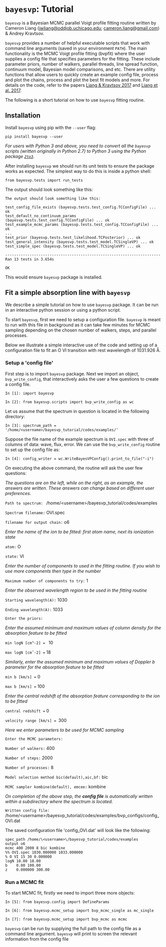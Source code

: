 # ```bayesvp```: Tutorial

```bayesvp``` is a Bayesian MCMC parallel Voigt profile fitting routine written by Cameron Liang (jwliang@oddjob.uchicago.edu; cameron.liang@gmail.com) & Andrey Kravtsov.

```bayesvp``` provides a number of helpful executable scripts that work with command line arguments (saved in your environment ```PATH```). The main functionality is the MCMC Voigt profile fitting (bvpfit) where the user supplies a config file that specifies parameters for the fitting. These include parameter priors, number of walkers, parallel threads, line spread function, continuum model, Bayesian model comparisons, and etc. There are utility functions that allow users to quickly create an example config file, process and plot the chains, process and plot the best fit models and more. For details on the code, refer to the papers [Liang & Kravtsov 2017](https://arxiv.org/abs/1710.09852) and [Liang et al. 2017](https://arxiv.org/abs/1710.00411).

The following is a short tutorial on how to use ```bayesvp``` fitting routine.

## Installation

Install ```bayesvp``` using pip with the ```--user``` flag:

```
pip install bayesvp --user
```

_For users with Python 3 and above, you need to convert all the ```bayesvp``` scripts (written originally in Python 2.7) to Python 3 using the Python package [```2to3```](https://pypi.org/project/2to3/)._

After installing ```bayesvp``` we should run its unit tests to ensure the package works as expected. The simplest way to do this is inside a python shell:

```
from bayesvp.tests import run_tests

```
The output should look something like this:

```
The output should look something like this:

test_config_file_exists (bayesvp.tests.test_config.TCConfigFile) ... ok
test_default_no_continuum_params (bayesvp.tests.test_config.TCConfigFile) ... ok
test_example_mcmc_params (bayesvp.tests.test_config.TCConfigFile) ... ok
...
test_prior (bayesvp.tests.test_likelihood.TCPosterior) ... ok
test_general_intensity (bayesvp.tests.test_model.TCSingleVP) ... ok
test_simple_spec (bayesvp.tests.test_model.TCSingleVP) ... ok

----------------------------------------------------------------------
Ran 13 tests in 3.654s

OK
```
This would ensure ```bayesvp``` package is installed.

## Fit a simple absorption line with ```bayesvp```

We describe a simple tutorial on how to use ```bayesvp``` package. It can be run in an interactive python session or using a python script.

To start ```bayesvp```, first we need to setup a configuration file. ```bayesvp``` is meant to run with this file in background as it can take few minutes for MCMC sampling depending on the chosen number of walkers, steps, and parallel processes.

Below we illustrate a simple interactive use of the code and setting up of a configuration file to fit an O VI transition with rest wavelength of 1031.926 Å.

### Setup a 'config file'

First step is to import ```bayesvp``` package. Next we import an object, ```bvp_write_config```, that interactively asks the user a few questions to create a config file.

```
In [1]: import bayesvp

In [2]: from bayesvp.scripts import bvp_write_config as wc

```
Let us assume that the spectrum in question is located in the
following directory:

```
In [3]: spectrum_path = '/home/<username>/bayesvp_tutorial/codes/examples/'
```

Suppose the file name of the example spectrum is ```OVI.spec``` with three of columns of data: wave, flux, error. We can use the ```bvp_write_config``` routine to set up the config file as:

```
In [4]: config_writer = wc.WriteBayesVPConfig().print_to_file("-i")
```
On executing the above command, the routine will ask the user few questions:

_The questions are on the left, while on the right, as an example, the answers are written. These answers can change based on different user preferences._

```Path to spectrum: ``` /home/\<username>\/bayesvp_tutorial/codes/examples

```Spectrum filename:``` OVI.spec

```filename for output chain:``` o6

_Enter the name of the ion to be fitted: first atom name, next its  ionization state_

```atom:``` O

```state:``` VI

_Enter the number of components to used in the fitting routine. If you wish to use more components then type in the number_

```Maximum number of components to try:``` 1

_Enter the observed wavelength region to be used in the fitting routine_

```Starting wavelength(A):``` 1030

```Ending wavelength(A):``` 1033


```Enter the priors:```

_Enter the assumed minimum and maximum values of column density for the absorption feature to be fitted_

```min logN [cm^-2] = ``` 10

```max logN [cmˆ-2] =``` 18

_Similarly, enter the assumed minimum and maximum values of Doppler b parameter for the absorption feature to be fitted_

```min b [km/s] =``` 0

```max b [km/s] =``` 100

_Enter the central redshift of the absorption feature corresponding to the ion to be fitted_

```central redshift =``` 0

```velocity range [km/s] = ```300

_Here we enter parameters to be used for MCMC sampling_

```Enter the MCMC parameters:```

```Number of walkers:``` 400

```Number of steps:``` 2000

```Number of processes:``` 8

```Model selection method bic(default),aic,bf:``` bic

```MCMC sampler kombine(default), emcee:``` kombine

_On completion of the above step, the **config file** is automatically written within a subdirectory where the spectrum is located._

```Written config file:``` /home/\<username>\/bayesvp_tutorial/codes/examples/bvp_configs/config_OVI.dat

The saved configuration file 'config_OVI.dat' will look like the following:
```
spec_path /home/\<username>\/bayesvp_tutorial/codes/examples
output o6
mcmc 400 2000 8 bic kombine
%% OVI.spec 1030.000000 1033.000000
% O VI 15 30 0.000000
logN 10.00 18.00
b    0.00 100.00
z    0.000000 300.00

```


### Run a MCMC fit

To start MCMC fit, firstly we need to import three more objects:

```
In [5]: from bayesvp.config import DefineParams

In [6]: from bayesvp.mcmc_setup import bvp_mcmc_single as mc_single

In [7]: from bayesvp.mcmc_setup import bvp_mcmc as mcmc

```
```bayesvp``` can be run by supplying the full path to the config file as a command line argument. ```bayesvp``` will print to screen the relevant information from the config file
